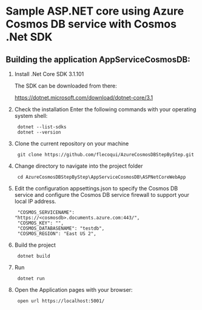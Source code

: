 # Sample ASP.NET core using Azure Cosmos DB service with Cosmos .Net SDK 


## Building the application AppServiceCosmosDB:

1. Install .Net Core SDK 3.1.101</p>
The SDK can be downloaded from there:</p> 
https://dotnet.microsoft.com/download/dotnet-core/3.1

2. Check the installation
Enter the following commands with your operating system shell:

        dotnet --list-sdks
        dotnet --version

3. Clone the current repository on your machine

        git clone https://github.com/flecoqui/AzureCosmosDBStepByStep.git

4. Change directory to navigate into the project folder

        cd AzureCosmosDBStepByStep\AppServiceCosmosDB\ASPNetCoreWebApp

5. Edit the configuration appsettings.json to specify the Cosmos DB service and configure the Cosmos DB service firewall to support your local IP address.

        "COSMOS_SERVICENAME": "https://<cosmosdb>.documents.azure.com:443/",
        "COSMOS_KEY": "",
        "COSMOS_DATABASENAME": "testdb",
        "COSMOS_REGION": "East US 2",

6. Build the project 

        dotnet build

7. Run

        dotnet run

8. Open the Application pages with your browser:

        open url https://localhost:5001/


